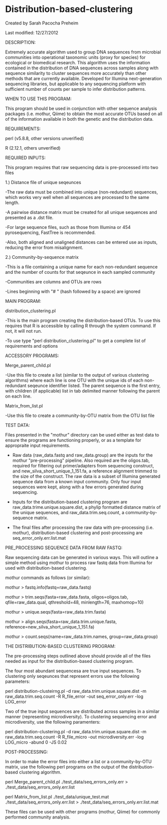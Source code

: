 Distribution-based-clustering
=============================
Created by Sarah Pacocha Preheim

Last modified: 12/27/2012

DESCRIPTION:

Extremely accurate algorithm used to group DNA sequences from microbial communities into operational taxonomic units (proxy for species) for ecological or biomedical research. This algorithm uses the information contained in the distribution of DNA sequences across samples along with sequence similarity to cluster sequences more accurately than other methods that are currently available. Developed for Illumina next-generation sequencing libraries, but applicable to any sequencing platform with sufficient number of counts per sample to infer distribution patterns. 

WHEN TO USE THIS PROGRAM:

This program should be used in conjunction with other sequence analysis packages (i.e. mothur, Qiime) to obtain the most accurate OTUs based on all of the information available in both the genetic and the distribution data.


REQUIREMENTS:

perl (v5.8.8, other versions unverified)

R (2.12.1, others unverified)

REQUIRED INPUTS:

This program requires that raw sequencing data is pre-processed into two files

1.) Distance file of unique seqeunces

-The raw data must be combined into unique (non-redundant) sequences, which works very well when all sequences are processed to the same length.

-A pairwise distance matrix must be created for all unique sequences and presented as a .dst file.

-For large sequence files, such as those from Illumina or 454 pyrosequencing, FastTree is recommended.

-Also, both aligned and unaligned distances can be entered use as inputs, reducing the error from misalignment.

2.) Community-by-sequence matrix

-This is a file containing a unique name for each non-redundant sequence and the number of counts for that seqeunce in each sampled community

-Communities are columns and OTUs are rows

-Lines beginning with "# " (hash followed by a space) are ignored


MAIN PROGRAM:

distribution_clustering.pl

-This is the main program creating the distribution-based OTUs. To use this requires that R is accessible by calling R through the system command. If not, it will not run.

-To use type "perl distribution_clustering.pl" to get a complete list of requirements and options

ACCESSORY PROGRAMS:

Merge_parent_child.pl

-Use this file to create a list (similar to the output of various clustering algorithms) where each line is one OTU with the unique ids of each non-redundant seqeunce identifier listed. The parent sequence is the first entry, with children (if applicable) list in tab delimited manner following the parent on each line.

Matrix_from_list.pl

-Use this file to create a community-by-OTU matrix from the OTU list file

TEST DATA:

Files presented in the "mothur" directory can be used either as test data to ensure the programs are functioning properly, or as a template for appropraite input requirements.

- Raw data (raw_data.fastq and raw_data.group) are the inputs for the mothur "pre-processing" pipeline. Also required are the oligos.tab, required for filtering out primer/adapters from sequencing construct, and new_silva_short_unique_1_151.fa, a reference alignment trimmed to the size of the construct. The raw data is a subset of Illumina generated sequence data from a known input community. Only four input sequences were kept, along with a few errors generated during sequencing.

- Inputs for the distribution-based clustering program are raw_data.trime.unique.square.dist, a phylip formatted distance matrix of the unique sequences, and raw_data.trim.seq.count, a community-by-sequence matrix.

- The final files after processing the raw data with pre-processing (i.e. mothur), distribution-based clustering and post-processing are seq_error_only.err.list.mat

PRE_PROCESSING SEQUENCE DATA FROM RAW FASTQ:

Raw sequencing data can be generated in various ways. This will outline a simple method using mothur to process raw fastq data from Illumina for used with distribution-based clustering.

mothur commands as follows (or similar):

mothur > fastq.info(fastq=raw_data.fastq)

mothur > trim.seqs(fasta=raw_data.fasta, oligos=oligos.tab, qfile=raw_data.qual, qthreshold=48, minlength=76, maxhomop=10)

mothur > unique.seqs(fasta=raw_data.trim.fasta)

mothur > align.seqs(fasta=raw_data.trim.unique.fasta, reference=new_silva_short_unique_1_151.fa)

mothur > count.seqs(name=raw_data.trim.names, group=raw_data.group)


THE DISTRIBUTION-BASED CLUSTERING PROGRAM:

The pre-processing steps outlined above should provide all of the files needed as input for the distribution-based clustering program.

The four most abundant sequencesa are true input sequences. To clustering only seqeunces that represent errors use the following parameters:

perl distribution-clusteirng.pl -d raw_data.trim.unique.square.dist -m raw_data.trim.seq.count -R R_file_error -out seq_error_only.err -log LOG_error

Two of the true input sequences are distributed across samples in a similar manner (representing microdiversity). To clustering sequencing error and microdiversity, use the following paramenters:

perl distribution-clustering.pl -d raw_data.trim.unique.square.dist -m raw_data.trim.seq.count -R R_file_micro -out microdiversity.err -log LOG_micro -abund 0 -JS 0.02

POST-PROCESSING:

In order to make the error files into either a list or a community-by-OTU matrix, use the following perl programs on the output of the distribution-based clustering algorithm.

perl Merge_parent_child.pl ./test_data/seq_errors_only.err > ./test_data/seq_errors_only.err.list

perl Matrix_from_list.pl ./test_data/unique_test.mat ./test_data/seq_errors_only.err.list > ./test_data/seq_errors_only.err.list.mat

These files can be used with other programs (mothur, Qiime) for commonly performed community analysis.

